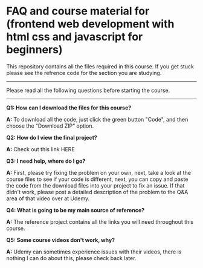 # FAQ and course material for (frontend web development with html css and javascript for beginners)

This repository contains all the files required in this course. If you get stuck please see the refrence code for the section you are studying.

---

Please read all the following questions before starting the course.

---

**Q1: How can I download the files for this course?**

**A:** To download all the code, just click the green button "Code", and then choose the “Download ZIP” option.

**Q2: How do I view the final project?**

**A:** Check out this link HERE

**Q3: I need help, where do I go?**

**A:** First, please try fixing the problem on your own, next, take a look at the course files to see if your code is different, next, you can copy and paste the code from the download files into your project to fix an issue. If that didn't work, please post a detailed description of the problem to the Q&A area of that video over at Udemy.

**Q4: What is going to be my main source of reference?**

**A:** The reference project contains all the links you will need throughout this course.

**Q5: Some course videos don't work, why?**

**A:** Udemy can sometimes experience issues with their videos, there is nothing I can do about this, please check back later.
